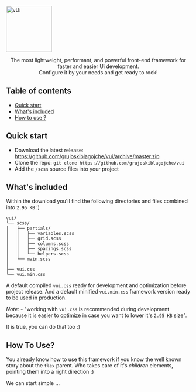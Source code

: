<img src="https://i.imgur.com/IMWSQFN.png" alt="vUi" width="125" height="125">

<p align="center">
The most lightweight, performant, and powerful front-end framework for faster and easier Ui development.
<br>
Configure it by your needs and get ready to rock!
</p>


## Table of contents

- [Quick start](#quick-start)
- [What's included](#whats-included)
- [How to use ?](#how-to-use)


## Quick start


- Download the latest release: https://github.com/grujoskiblagojche/vui/archive/master.zip
- Clone the repo: `git clone https://github.com/grujoskiblagojche/vui`
- Add the `/scss` source files into your project


## What's included

Within the download you'll find the following directories and files combined into ` 2.95 KB ` :)

```text
vui/
└── scss/
│   ├── partials/
│   │   ├── variables.scss
│   │   ├── grid.scss
│   │   ├── columns.scss
│   │   ├── spacings.scss
│   │   └── helpers.scss
│   └── main.scss
│    
├── vui.css
└── vui.min.css
```

A default compiled `vui.css` ready for development and optimization before project release.
And a default minified `vui.min.css` framework version ready to be used in production.

<em>Note:</em> - "working with `vui.css` is recommended during development because it is easier to [optimize](#how-to-use) in case you want to lower it's  ` 2.95 KB ` size".

It is true, you can do that too :)


## How To Use?

You already know how to use this framework if you know the well known story about the `flex` parent. Who takes care of it's <em>children</em> elements, pointing them into a right direction :)

We can start simple ...
